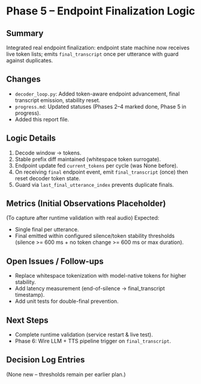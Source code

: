 # Phase 5 – Endpoint Finalization Logic

## Summary
Integrated real endpoint finalization: endpoint state machine now receives live token lists; emits `final_transcript` once per utterance with guard against duplicates.

## Changes
- `decoder_loop.py`: Added token-aware endpoint advancement, final transcript emission, stability reset.
- `progress.md`: Updated statuses (Phases 2–4 marked done, Phase 5 in progress).
- Added this report file.

## Logic Details
1. Decode window -> tokens.
2. Stable prefix diff maintained (whitespace token surrogate).
3. Endpoint update fed `current_tokens` per cycle (was None before).
4. On receiving `final` endpoint event, emit `final_transcript` (once) then reset decoder token state.
5. Guard via `last_final_utterance_index` prevents duplicate finals.

## Metrics (Initial Observations Placeholder)
(To capture after runtime validation with real audio) Expected:
- Single final per utterance.
- Final emitted within configured silence/token stability thresholds (silence >= 600 ms + no token change >= 600 ms or max duration).

## Open Issues / Follow-ups
- Replace whitespace tokenization with model-native tokens for higher stability.
- Add latency measurement (end-of-silence -> final_transcript timestamp).
- Add unit tests for double-final prevention.

## Next Steps
- Complete runtime validation (service restart & live test).
- Phase 6: Wire LLM + TTS pipeline trigger on `final_transcript`.

## Decision Log Entries
(None new – thresholds remain per earlier plan.)

